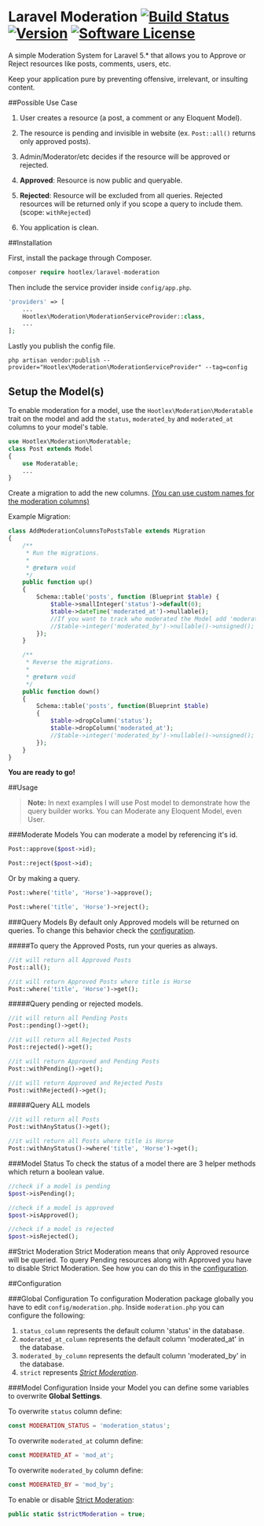 # Laravel Moderation [![Build Status](https://travis-ci.org/hootlex/laravel-moderation.svg?branch=v1.0.5)](https://travis-ci.org/hootlex/laravel-moderation) [![Version](https://img.shields.io/packagist/v/hootlex/laravel-moderation.svg?style=flat)](https://packagist.org/packages/hootlex/laravel-moderation)  [![Software License](https://img.shields.io/badge/license-MIT-brightgreen.svg?style=flat)](LICENSE)
A simple Moderation System for Laravel 5.* that allows you to Approve or Reject resources like posts, comments, users, etc.

Keep your application pure by preventing offensive, irrelevant, or insulting content.

##Possible Use Case

1. User creates a resource (a post, a comment or any Eloquent Model).
2. The resource is pending and invisible in website (ex. `Post::all()` returns only approved posts).
3. Admin/Moderator/etc decides if the resource will be approved or rejected.

  1. **Approved**: Resource is now public and queryable.
  2. **Rejected**: Resource will be excluded from all queries. Rejected resources will be returned only if you scope a query to include them. (scope: `withRejected`)

4. You application is clean.

##Installation

First, install the package through Composer.

```php
composer require hootlex/laravel-moderation
```

Then include the service provider inside `config/app.php`.

```php
'providers' => [
    ...
    Hootlex\Moderation\ModerationServiceProvider::class,
    ...
];
```
Lastly you publish the config file.

```
php artisan vendor:publish --provider="Hootlex\Moderation\ModerationServiceProvider" --tag=config
```


## Setup the Model(s)

To enable moderation for a model, use the `Hootlex\Moderation\Moderatable` trait on the model and add the `status`, `moderated_by` and `moderated_at` columns to your model's table.
```php
use Hootlex\Moderation\Moderatable;
class Post extends Model
{
    use Moderatable;
    ...
}
```

Create a migration to add the new columns. [(You can use custom names for the moderation columns)](#configuration)

Example Migration:
```php
class AddModerationColumnsToPostsTable extends Migration
{
    /**
     * Run the migrations.
     *
     * @return void
     */
    public function up()
    {
        Schema::table('posts', function (Blueprint $table) {
            $table->smallInteger('status')->default(0);
            $table->dateTime('moderated_at')->nullable();
            //If you want to track who moderated the Model add 'moderated_by' too.
            //$table->integer('moderated_by')->nullable()->unsigned();
        });
    }

    /**
     * Reverse the migrations.
     *
     * @return void
     */
    public function down()
    {
        Schema::table('posts', function(Blueprint $table)
        {
            $table->dropColumn('status');
            $table->dropColumn('moderated_at');
            //$table->integer('moderated_by')->nullable()->unsigned();
        });
    }
}
```

**You are ready to go!**

##Usage
> **Note:** In next examples I will use Post model to demonstrate how the query builder works. You can Moderate any Eloquent Model, even User. 

###Moderate Models
You can moderate a model by referencing it's id.
```php
Post::approve($post->id);

Post::reject($post->id);
```
Or by making a query.
```php
Post::where('title', 'Horse')->approve();

Post::where('title', 'Horse')->reject();
```

###Query Models
By default only Approved models will be returned on queries. To change this behavior check the [configuration](#configuration).

#####To query the Approved Posts, run your queries as always.
```php
//it will return all Approved Posts
Post::all();

//it will return Approved Posts where title is Horse
Post::where('title', 'Horse')->get();
```
#####Query pending or rejected models.
```php
//it will return all Pending Posts
Post::pending()->get();

//it will return all Rejected Posts
Post::rejected()->get();

//it will return Approved and Pending Posts
Post::withPending()->get();

//it will return Approved and Rejected Posts
Post::withRejected()->get();
```
#####Query ALL models
```php
//it will return all Posts
Post::withAnyStatus()->get();

//it will return all Posts where title is Horse
Post::withAnyStatus()->where('title', 'Horse')->get();
```

###Model Status
To check the status of a model there are 3 helper methods which return a boolean value.
```php
//check if a model is pending
$post->isPending();

//check if a model is approved
$post->isApproved();

//check if a model is rejected
$post->isRejected();
```

##Strict Moderation
Strict Moderation means that only Approved resource will be queried. To query Pending resources along with Approved you have to disable Strict Moderation. See how you can do this in the [configuration](#configuration).

##Configuration

###Global Configuration
To configuration Moderation package globally you have to edit `config/moderation.php`.
Inside `moderation.php` you can configure the following:

1. `status_column` represents the default column 'status' in the database. 
2. `moderated_at_column` represents the default column 'moderated_at' in the database.
2. `moderated_by_column` represents the default column 'moderated_by' in the database.
3. `strict` represents [*Strict Moderation*](#strict-moderation).

###Model Configuration
Inside your Model you can define some variables to overwrite **Global Settings**.

To overwrite `status` column define:
```php
const MODERATION_STATUS = 'moderation_status';
```

To overwrite `moderated_at` column define:
```php
const MODERATED_AT = 'mod_at';
```

To overwrite `moderated_by` column define:
```php
const MODERATED_BY = 'mod_by';
```

To enable or disable [Strict Moderation](#strict-moderation):
```php
public static $strictModeration = true;
```
